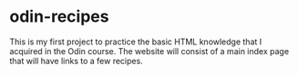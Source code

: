 # odin-recipes
This is my first project to practice the basic HTML knowledge that I acquired in the Odin course. The website will consist of a main index page that will have links to a few recipes.